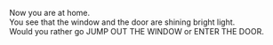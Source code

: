 Now you are at home.  
You see that the window and the door are shining bright light.  
Would you rather go JUMP OUT THE WINDOW or ENTER THE DOOR.  